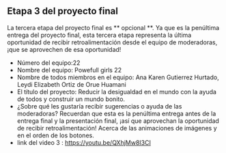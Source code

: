## Etapa 3 del proyecto final

La tercera etapa del proyecto final es ** opcional **. Ya que es la penúltima entrega del proyecto final, esta tercera etapa representa la última oportunidad de recibir retroalimentación desde el equipo de moderadoras, ¡que se aprovechen de esa oportunidad!

- Número del equipo:22
- Nombre del equipo: Powefull girls 22
- Nombre de todos miembros en el equipo: Ana Karen Gutierrez Hurtado, Leydi Elizabeth Ortiz de Orue Huamani
- El título del proyecto: Reducir la desigualdad en el mundo con la ayuda de todos y construir un mundo bonito.
- ¿Sobre qué les gustaría recibir sugerencias o ayuda de las moderadoras? Recuerdan que esta es la penúltima entrega antes de la entrega final y la presentación final, ¡así que aprovechan la oportunidad de recibir retroalimentación! Acerca de las animaciones de imágenes y  en el orden de los botones.
- link del video  3 : https://youtu.be/QXhjMw8I3CI
